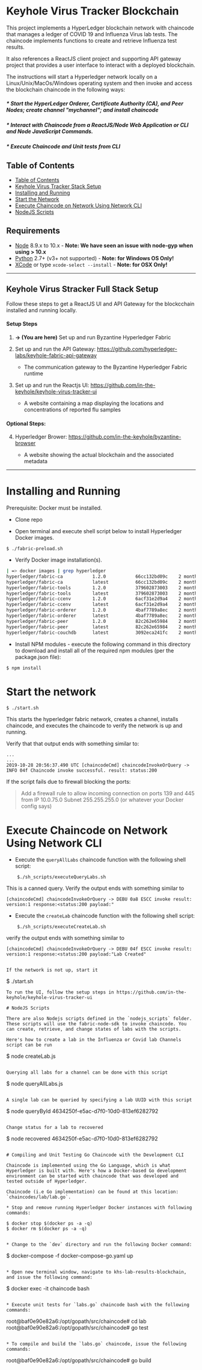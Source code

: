 # Keyhole Virus Tracker Blockchain

This project implements a HyperLedger blockchain network with chaincode that manages a ledger of COVID 19 and Influenza Virus lab tests. The chaincode implements functions to create and retrieve Influenza test results.  

It also references a ReactJS client project and supporting API gateway project that provides a user interface to interact with a deployed blockchain.

The instructions will start a Hyperledger network locally on a Linux/Unix/MacOs/Windows operating system and then invoke and access the blockchain chaincode in the following ways:

##### * Start the HyperLedger Orderer, Certificate Authority (CA), and Peer Nodes; create channel "mychannel"; and install chaincode
##### * Interact with Chaincode from a ReactJS/Node Web Application or CLI and Node JavaScript Commands.
##### * Execute Chaincode and Unit tests from CLI 

## Table of Contents

- [Table of Contents](#table-of-contents)
- [Keyhole Virus Tracker Stack Setup](#byzantine-flu-full-stack-setup)
- [Installing and Running](#installing-and-running)
- [Start the Network](#start-the-network)
- [Execute Chaincode on Network Using Network CLI](#execute-chaincode-on-network-using-network-cli)
- [NodeJS Scripts](#nodejs-scripts)

## Requirements
* [Node](https://nodejs.org/en/download/) 8.9.x to 10.x - **Note: We have seen an issue with node-gyp when using > 10.x**
* [Python](https://www.python.org/downloads/) 2.7+ (v3+ not supported) - **Note: for Windows OS Only!**
* [XCode](https://apps.apple.com/us/app/xcode/id497799835?mt=12) or type `xcode-select --install` - **Note: for OSX Only!**

----
## Keyhole Virus Stracker Full Stack Setup

Follow these steps to get a ReactJS UI and API Gateway for the blockcchain installed and running locally.

#### Setup Steps
1. **-> (You are here)** Set up and run Byzantine Hyperledger Fabric

2. Set up and run the  API Gateway:  https://github.com/hyperledger-labs/keyhole-fabric-api-gateway

    - The communication gateway to the Byzantine Hyperledger Fabric runtime

3. Set up and run the Reactjs UI:  https://github.com/in-the-keyhole/keyhole-virus-tracker-ui

    - A website containing a map displaying the locations and concentrations of reported flu samples


#### Optional Steps:
4. Hyperledger Brower:  https://github.com/in-the-keyhole/byzantine-browser

    - A website showing the actual blockchain and the associated metadata 
-----

# Installing and Running 

Prerequisite: Docker must be installed.

* Clone repo 

* Open terminal and execute shell script below to install Hyperledger Docker images. 

```
$ ./fabric-preload.sh
```
* Verify Docker image installation(s). 

```sh
| => docker images | grep hyperledger
hyperledger/fabric-ca           1.2.0           66cc132bd09c    2 months ago    252MB
hyperledger/fabric-ca           latest          66cc132bd09c    2 months ago    252MB
hyperledger/fabric-tools        1.2.0           379602873003    2 months ago    1.51GB
hyperledger/fabric-tools        latest          379602873003    2 monthsago     1.51GB
hyperledger/fabric-ccenv        1.2.0           6acf31e2d9a4    2 months ago    1.43GB
hyperledger/fabric-ccenv        latest          6acf31e2d9a4    2 months ago    1.43GB
hyperledger/fabric-orderer      1.2.0           4baf7789a8ec    2 months ago    152MB
hyperledger/fabric-orderer      latest          4baf7789a8ec    2 months ago    152MB
hyperledger/fabric-peer         1.2.0           82c262e65984    2 months ago    159MB
hyperledger/fabric-peer         latest          82c262e65984    2 months ago    159MB
hyperledger/fabric-couchdb      latest          3092eca241fc    2 months ago    1.61GB
```
* Install NPM modules - execute the following command in this directory to download and install all of the required npm modules (per the package.json file):

```
$ npm install
```

# Start the network
```
$ ./start.sh

```
This starts the hyperledger fabric network, creates a channel, installs chaincode, and executes the chaincode to verify the network is up and running.

Verify that that output ends with something similar to:
```
...
...
2019-10-28 20:56:37.490 UTC [chaincodeCmd] chaincodeInvokeOrQuery -> INFO 04f Chaincode invoke successful. result: status:200
```

If the script fails due to firewall blocking the ports: 


> Add a firewall rule to allow incoming connection on ports 139 and 445 from IP 10.0.75.0 Subnet 255.255.255.0 (or whatever your Docker config says)


# Execute Chaincode on Network Using Network CLI

* Execute the `queryAllLabs` chaincode function with the following shell script:

```
    $./sh_scripts/executeQueryLabs.sh 
```
This is a canned query. Verify the output ends with something similar to 
```
[chaincodeCmd] chaincodeInvokeOrQuery -> DEBU 0a8 ESCC invoke result: version:1 response:<status:200 payload:"
```

* Execute the `createLab` chaincode function with the following shell script:

```
    $./sh_scripts/executeCreateLab.sh 
```
verify the output ends  with something similar to 
```
[chaincodeCmd] chaincodeInvokeOrQuery -> DEBU 04f ESCC invoke result: version:1 response:<status:200 payload:"Lab Created"


If the network is not up, start it
```
$ ./start.sh 
```
To run the UI, follow the setup steps in https://github.com/in-the-keyhole/keyhole-virus-tracker-ui

# NodeJS Scripts 

There are also Nodejs scripts defined in the `nodejs_scripts` folder. These scripts will use the fabric-node-sdk to invoke chaincode. You can create, retrieve, and change states of labs with the scripts. 

Here's how to create a lab in the Influenza or Covid lab Channels script can be run 

```
$ node createLab.js
```

Querying all labs for a channel can be done with this script 

```
$ node queryAllLabs.js
```

A single lab can be queried by specifying a lab UUID with this script 

```
$ node queryById 4634250f-e5ac-d7f0-10d0-813ef6282792
```

Change status for a lab to recovered 
```
$ node recovered 4634250f-e5ac-d7f0-10d0-813ef6282792
```

# Compiling and Unit Testing Go Chaincode with the Development CLI 

Chaincode is implemented using the Go Language, which is what Hyperledger is built with. Here's how a Docker-based Go development environment can be started with chaincode that was developed and tested outside of Hyperledger. 

Chaincode (i.e Go implementation) can be found at this location: `chaincodes/lab/lab.go`.

* Stop and remove running Hyperledger Docker instances with following commands:

```
    $ docker stop $(docker ps -a -q) 
    $ docker rm $(docker ps -a -q) 
```

* Change to the `dev` directory and run the following Docker command:

```
$  docker-compose -f docker-compose-go.yaml up
```

* Open new terminal window, navigate to khs-lab-results-blockchain, and issue the following command:

```
$ docker exec -it chaincode bash
```

* Execute unit tests for `labs.go` chaincode bash with the following commands:

```
root@baf0e90e82a6:/opt/gopath/src/chaincode# cd lab
root@baf0e90e82a6:/opt/gopath/src/chaincode# go test 
```

* To compile and build the `labs.go` chaincode, issue the following commands:

```
root@baf0e90e82a6:/opt/gopath/src/chaincode# go build
```
